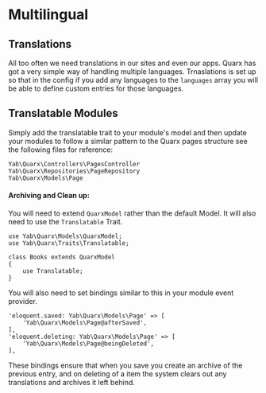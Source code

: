 # Multilingual

Translations
-----
All too often we need translations in our sites and even our apps. Quarx has got a very simple way of handling multiple languages. Trnaslations is set up so that in the config if you add any languages to the `languages` array you will be able to define custom entries for those languages.

## Translatable Modules

Simply add the translatable trait to your module's model and then update your modules to follow a similar pattern to the Quarx pages structure see the following files for reference:

```
Yab\Quarx\Controllers\PagesController
Yab\Quarx\Repositories\PageRepository
Yab\Quarx\Models\Page
```

#### Archiving and Clean up:

You will need to extend `QuarxModel` rather than the default Model. It will also need to use the `Translatable` Trait.

```
use Yab\Quarx\Models\QuarxModel;
use Yab\Quarx\Traits\Translatable;

class Books extends QuarxModel
{
    use Translatable;
}
```

You will also need to set bindings similar to this in your module event provider.

```
'eloquent.saved: Yab\Quarx\Models\Page' => [
    'Yab\Quarx\Models\Page@afterSaved',
],
'eloquent.deleting: Yab\Quarx\Models\Page' => [
    'Yab\Quarx\Models\Page@beingDeleted',
],
```

These bindings ensure that when you save you create an archive of the previous entry, and on deleting of a item the system clears out any translations and archives it left behind.
